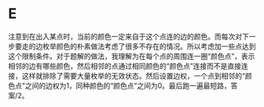 # E

注意到在出入某点时，当前的颜色一定来自于这个点连的边的颜色。而每次对下一步要走的边枚举颜色的朴素做法考虑了很多不存在的情况。所以考虑加一些点达到这个限制条件。对于题解的做法，我理解为在每个点的周围连一圈“颜色点”，表示相邻的边有哪些颜色，然后相邻的点通过相同颜色的“颜色点”连接而不是直接连接，这样就排除了需要大量枚举的无效状态。然后设置边权，一个点到相邻的“颜色点”之间的边权为1，同种颜色的“颜色点”之间为0。最后跑一遍最短路，答案/2。